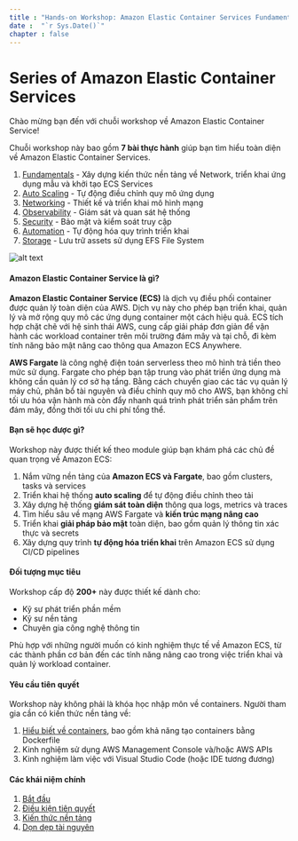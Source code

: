 ```yaml
---
title : "Hands-on Workshop: Amazon Elastic Container Services Fundamentals"
date :  "`r Sys.Date()`" 
chapter : false
---
```


# Series of Amazon Elastic Container Services

Chào mừng bạn đến với chuỗi workshop về Amazon Elastic Container Service!

Chuỗi workshop này bao gồm **7 bài thực hành** giúp bạn tìm hiểu toàn diện về Amazon Elastic Container Services.

1. [Fundamentals](#) - Xây dựng kiến thức nền tảng về Network, triển khai ứng dụng mẫu và khởi tạo ECS Services
2. [Auto Scaling](https://aws-fcj-ecs-workshop.github.io/Amazon-ECS-Immersion-Day/auto-scaling) - Tự động điều chỉnh quy mô ứng dụng
3. [Networking](https://aws-fcj-ecs-workshop.github.io/Amazon-ECS-Immersion-Day/networking) - Thiết kế và triển khai mô hình mạng
4. [Observability](https://aws-fcj-ecs-workshop.github.io/Amazon-ECS-Immersion-Day/observability) - Giám sát và quan sát hệ thống
5. [Security](https://aws-fcj-ecs-workshop.github.io/Amazon-ECS-Immersion-Day/security) - Bảo mật và kiểm soát truy cập
6. [Automation](https://aws-fcj-ecs-workshop.github.io/Amazon-ECS-Immersion-Day/automation) - Tự động hóa quy trình triển khai
7. [Storage](https://aws-fcj-ecs-workshop.github.io/Amazon-ECS-Immersion-Day/storage) - Lưu trữ assets sử dụng EFS File System


![alt text](/images/image.png)

#### Amazon Elastic Container Service là gì?

**Amazon Elastic Container Service (ECS)** là dịch vụ điều phối container được quản lý toàn diện của AWS. Dịch vụ này cho phép bạn triển khai, quản lý và mở rộng quy mô các ứng dụng container một cách hiệu quả. ECS tích hợp chặt chẽ với hệ sinh thái AWS, cung cấp giải pháp đơn giản để vận hành các workload container trên môi trường đám mây và tại chỗ, đi kèm tính năng bảo mật nâng cao thông qua Amazon ECS Anywhere.

**AWS Fargate** là công nghệ điện toán serverless theo mô hình trả tiền theo mức sử dụng. Fargate cho phép bạn tập trung vào phát triển ứng dụng mà không cần quản lý cơ sở hạ tầng. Bằng cách chuyển giao các tác vụ quản lý máy chủ, phân bổ tài nguyên và điều chỉnh quy mô cho AWS, bạn không chỉ tối ưu hóa vận hành mà còn đẩy nhanh quá trình phát triển sản phẩm trên đám mây, đồng thời tối ưu chi phí tổng thể.

#### Bạn sẽ học được gì?
Workshop này được thiết kế theo module giúp bạn khám phá các chủ đề quan trọng về Amazon ECS:

1. Nắm vững nền tảng của **Amazon ECS và Fargate**, bao gồm clusters, tasks và services
2. Triển khai hệ thống **auto scaling** để tự động điều chỉnh theo tải
3. Xây dựng hệ thống **giám sát toàn diện** thông qua logs, metrics và traces
4. Tìm hiểu sâu về mạng AWS Fargate và **kiến trúc mạng nâng cao**
5. Triển khai **giải pháp bảo mật** toàn diện, bao gồm quản lý thông tin xác thực và secrets
6. Xây dựng quy trình **tự động hóa triển khai** trên Amazon ECS sử dụng CI/CD pipelines

#### Đối tượng mục tiêu

Workshop cấp độ **200+** này được thiết kế dành cho:
- Kỹ sư phát triển phần mềm
- Kỹ sư nền tảng
- Chuyên gia công nghệ thông tin

Phù hợp với những người muốn có kinh nghiệm thực tế về Amazon ECS, từ các thành phần cơ bản đến các tính năng nâng cao trong việc triển khai và quản lý workload container.

#### Yêu cầu tiên quyết
Workshop này không phải là khóa học nhập môn về containers. Người tham gia cần có kiến thức nền tảng về:

1. [Hiểu biết về containers](https://www.docker.com/resources/what-container/), bao gồm khả năng tạo containers bằng Dockerfile
2. Kinh nghiệm sử dụng AWS Management Console và/hoặc AWS APIs
3. Kinh nghiệm làm việc với Visual Studio Code (hoặc IDE tương đương)

#### Các khái niệm chính

1. [Bắt đầu](1-getting-started/)
2. [Điều kiện tiên quyết](2-prerequisites/) 
3. [Kiến thức nền tảng](3-fundamentals/)
4. [Dọn dẹp tài nguyên](4-clean-resources/)